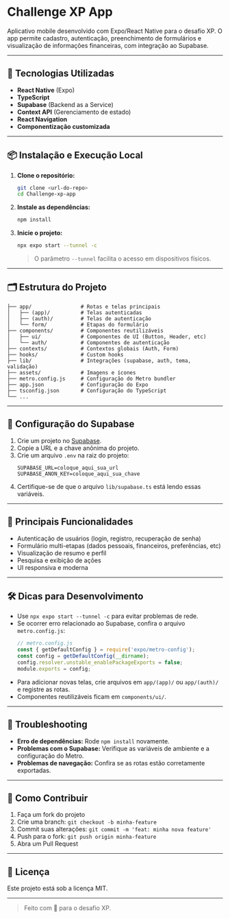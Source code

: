 # Challenge XP App

Aplicativo mobile desenvolvido com Expo/React Native para o desafio XP. O app permite cadastro, autenticação, preenchimento de formulários e visualização de informações financeiras, com integração ao Supabase.

---

## 🚀 Tecnologias Utilizadas
- **React Native** (Expo)
- **TypeScript**
- **Supabase** (Backend as a Service)
- **Context API** (Gerenciamento de estado)
- **React Navigation**
- **Componentização customizada**

---

## 📦 Instalação e Execução Local

1. **Clone o repositório:**
   ```bash
   git clone <url-do-repo>
   cd Challenge-xp-app
   ```
2. **Instale as dependências:**
   ```bash
   npm install
   ```
3. **Inicie o projeto:**
   ```bash
   npx expo start --tunnel -c
   ```
   > O parâmetro `--tunnel` facilita o acesso em dispositivos físicos.

---

## 🗂️ Estrutura do Projeto

```
├── app/                # Rotas e telas principais
│   ├── (app)/          # Telas autenticadas
│   ├── (auth)/         # Telas de autenticação
│   └── form/           # Etapas do formulário
├── components/         # Componentes reutilizáveis
│   ├── ui/             # Componentes de UI (Button, Header, etc)
│   └── auth/           # Componentes de autenticação
├── contexts/           # Contextos globais (Auth, Form)
├── hooks/              # Custom hooks
├── lib/                # Integrações (supabase, auth, tema, validação)
├── assets/             # Imagens e ícones
├── metro.config.js     # Configuração do Metro bundler
├── app.json            # Configuração do Expo
├── tsconfig.json       # Configuração do TypeScript
└── ...
```

---

## 🔑 Configuração do Supabase

1. Crie um projeto no [Supabase](https://supabase.com/).
2. Copie a URL e a chave anônima do projeto.
3. Crie um arquivo `.env` na raiz do projeto:
   ```env
   SUPABASE_URL=coloque_aqui_sua_url
   SUPABASE_ANON_KEY=coloque_aqui_sua_chave
   ```
4. Certifique-se de que o arquivo `lib/supabase.ts` está lendo essas variáveis.

---

## 🧩 Principais Funcionalidades
- Autenticação de usuários (login, registro, recuperação de senha)
- Formulário multi-etapas (dados pessoais, financeiros, preferências, etc)
- Visualização de resumo e perfil
- Pesquisa e exibição de ações
- UI responsiva e moderna

---

## 🛠️ Dicas para Desenvolvimento
- Use `npx expo start --tunnel -c` para evitar problemas de rede.
- Se ocorrer erro relacionado ao Supabase, confira o arquivo `metro.config.js`:
  ```js
  // metro.config.js
  const { getDefaultConfig } = require('expo/metro-config');
  const config = getDefaultConfig(__dirname);
  config.resolver.unstable_enablePackageExports = false;
  module.exports = config;
  ```
- Para adicionar novas telas, crie arquivos em `app/(app)/` ou `app/(auth)/` e registre as rotas.
- Componentes reutilizáveis ficam em `components/ui/`.

---

## 🐞 Troubleshooting
- **Erro de dependências:** Rode `npm install` novamente.
- **Problemas com o Supabase:** Verifique as variáveis de ambiente e a configuração do Metro.
- **Problemas de navegação:** Confira se as rotas estão corretamente exportadas.

---

## 🤝 Como Contribuir
1. Faça um fork do projeto
2. Crie uma branch: `git checkout -b minha-feature`
3. Commit suas alterações: `git commit -m 'feat: minha nova feature'`
4. Push para o fork: `git push origin minha-feature`
5. Abra um Pull Request

---

## 📄 Licença
Este projeto está sob a licença MIT.

---

> Feito com 💙 para o desafio XP.
